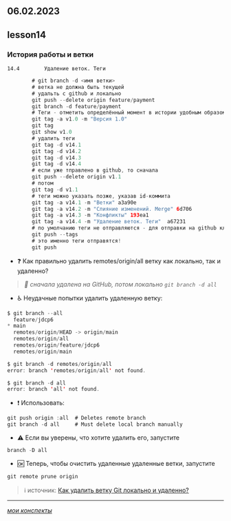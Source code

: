 06.02.2023
---
## lesson14

### История работы и ветки
	14.4		Удаление веток. Теги

```java
		# git branch -d <имя ветки>
		# ветка не должна быть текущей
		# удальть с github и локально
		git push --delete origin feature/payment
		git branch -d feature/payment
		# Теги - отметить определённый момент в истории удобным образом
		git tag -a v1.0 -m "Версия 1.0"
		git tag
		git show v1.0
		# удалить теги
		git tag -d v14.1
		git tag -d v14.2
		git tag -d v14.3
		git tag -d v14.4
		# если уже тправлено в github, то сначала
		git push --delete origin v1.1
		# потом
		git tag -d v1.1
		# теги можно указать позже, указав id-коммита
		git tag -a v14.1 -m "Ветки" a3a90e
		git tag -a v14.2 -m "Слияние изменений. Merge" 6d706
		git tag -a v14.3 -m "Конфликты" 193ea1
		git tag -a v14.4 -m "Удаление веток. Теги"  a67231
		# по умолчанию теги не отправляются - для отправки на github ключ указать явно
		git push --tags
		# это именно теги отправятся!
		git push
```
+ ❓	Как правильно удалить remotes/origin/all ветку как локально, так и удаленно?
> *🛑	сначала удалена на GitHub, потом локально `git branch -d all`*
+	♿	Неудачные попытки удалить удаленную ветку:

```java
$ git branch --all
  feature/jdcp6
* main
  remotes/origin/HEAD -> origin/main
  remotes/origin/all
  remotes/origin/feature/jdcp6
  remotes/origin/main

$ git branch -d remotes/origin/all
error: branch 'remotes/origin/all' not found.

$ git branch -d all
error: branch 'all' not found.

```
+ ❗ Использовать:
```java
git push origin :all  # Deletes remote branch
git branch -d all     # Must delete local branch manually
```
+ ⚠️ Если вы уверены, что хотите удалить его, запустите
```java
branch -D all
```
+ 🆗 Теперь, чтобы очистить удаленные удаленные ветки, запустите
```java
git remote prune origin
```

>	ℹ️ источник: [Как удалить ветку Git локально и удаленно?](https://stackoverflow.com/questions/2003505/how-do-i-delete-a-git-branch-locally-and-remotely?page=2&tab=scoredesc#tab-top)

---
[*мои конспекты*](./README.md)
